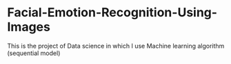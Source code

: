 # Facial-Emotion-Recognition-Using-Images

This is the project of Data science in which I use Machine learning algorithm (sequential model)
